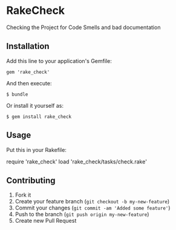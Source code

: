 # RakeCheck

Checking the Project for Code Smells and bad documentation

## Installation

Add this line to your application's Gemfile:

    gem 'rake_check'

And then execute:

    $ bundle

Or install it yourself as:

    $ gem install rake_check

## Usage

Put this in your Rakefile:

require 'rake_check'
load 'rake_check/tasks/check.rake'

## Contributing

1. Fork it
2. Create your feature branch (`git checkout -b my-new-feature`)
3. Commit your changes (`git commit -am 'Added some feature'`)
4. Push to the branch (`git push origin my-new-feature`)
5. Create new Pull Request